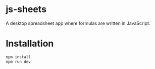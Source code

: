 # js-sheets

A desktop spreadsheet app where formulas are written in JavaScript.

# Installation
```bash
npm install
npm run dev
```